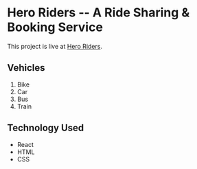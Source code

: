 # Hero Riders -- A Ride Sharing & Booking Service

This project is live at [Hero Riders](https://hero-rider.netlify.app/).

## Vehicles
1. Bike
2. Car
3. Bus
4. Train

## Technology Used
- React
- HTML
- CSS